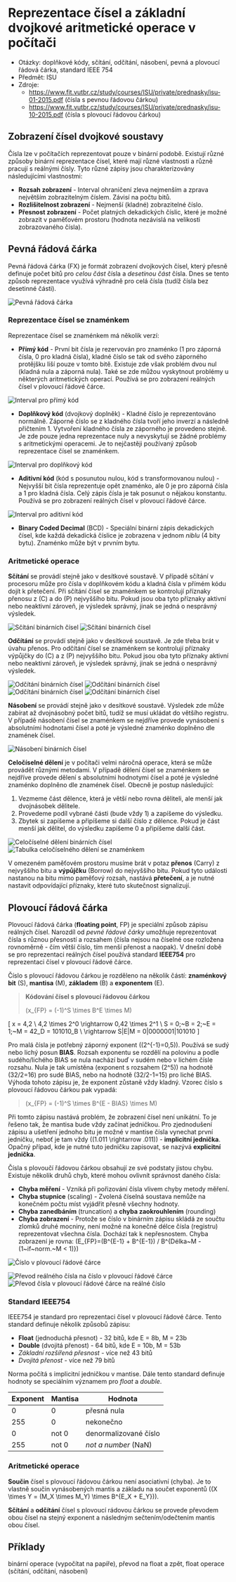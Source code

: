 # Reprezentace čísel a základní dvojkové aritmetické operace v počítači
- Otázky: doplňkové kódy, sčítání, odčítání, násobení, pevná a plovoucí řádová čárka, standard IEEE 754
- Předmět: ISU
- Zdroje:
    - https://www.fit.vutbr.cz/study/courses/ISU/private/prednasky/isu-01-2015.pdf (čísla s pevnou řádovou čárkou)
    - https://www.fit.vutbr.cz/study/courses/ISU/private/prednasky/isu-10-2015.pdf (čísla s plovoucí řádovou čárkou)

## Zobrazení čísel dvojkové soustavy
Čísla lze v počítačích reprezentovat pouze v binární podobě. Existují různé způsoby binární reprezentace čísel, které mají různé vlastnosti a různě pracují s reálnými čísly. Tyto různé zápisy jsou charakterizovány následujícími vlastnostmi:
- __Rozsah zobrazení__ - Interval ohraničení zleva nejmenším a zprava největším zobrazitelným číslem. Závisí na počtu bitů.
- __Rozlišitelnost zobrazení__ - Nejmenší (kladné) zobrazitelné číslo.
- __Přesnost zobrazení__ - Počet platných dekadických číslic, které je možné zobrazit v paměťovém prostoru (hodnota nezávislá na velikosti zobrazovaného čísla).

## Pevná řádová čárka
Pevná řádová čárka (FX) je formát zobrazení dvojkových čísel, který přesně definuje počet bitů pro _celou část_ čísla a _desetinou část_ čísla. Dnes se tento způsob reprezentace využívá výhradně pro celá čísla (tudíž čísla bez desetinné části).

![Pevná řádová čárka](/Images/09/pevna_radova_carka.png)

### Reprezentace čísel se znaménkem
Reprezentace čísel se znaménkem má několik verzí:
- __Přímý kód__ - První bit čísla je rezervován pro znaménko (1 pro záporná čísla, 0 pro kladná čísla), kladné číslo se tak od svého záporného protějšku liší pouze v tomto bitě. Existuje zde však problém dvou nul (kladná nula a záporná nula). Také se zde můžou vyskytnout problémy u některých aritmetických operací. Používá se pro zobrazení reálných čísel v plovoucí řádové čárce.

![Interval pro přímý kód](/Images/09/interval_primy_kod.png)

- __Doplňkový kód__ (dvojkový doplněk) - Kladné číslo je reprezentováno normálně. Záporné číslo se z kladného čísla tvoří jeho inverzí a následně přičtením 1. Vytvoření kladného čísla ze záporného je provedeno stejně. Je zde pouze jedna reprezentace nuly a nevyskytují se žádné problémy s aritmetickými operacemi. Je to nejčastěji používaný způsob reprezentace čísel se znaménkem.

![Interval pro doplňkový kód](/Images/09/interval_doplnkovy_kod.png)

- __Aditivní kód__ (kód s posunutou nulou, kód s transformovanou nulou) - Nejvyšší bit čísla reprezentuje opět znaménko, ale 0 je pro záporná čísla a 1 pro kladná čísla. Celý zápis čísla je tak posunut o nějakou konstantu. Používá se pro zobrazení reálných čísel v plovoucí řádové čárce.

![Interval pro aditivní kód](/Images/09/interval_transformovany_kod.png)

- __Binary Coded Decimal__ (BCD) - Speciální binární zápis dekadických čísel, kde každá dekadická číslice je zobrazena v jednom _niblu_ (4 bity bytu). Znaménko může být v prvním bytu.




### Aritmetické operace
__Sčítání__ se provádí stejně jako v desítkové soustavě. V případě sčítání v procesoru může pro čísla v doplňkovém kódu a kladná čísla v přímém kódu dojít k přetečení. Při sčítání čísel se znaménkem se kontrolují příznaky přenosu z (C) a do (P) nejvyššího bitu. Pokud jsou oba tyto příznaky aktivní nebo neaktivní zároveň, je výsledek správný, jinak se jedná o nesprávný výsledek.

![Sčítání binárních čísel](/Images/09/scitani.png)
![Sčítání binárních čísel](/Images/09/scitani2.png)

__Odčítání__ se provádí stejně jako v desítkové soustavě. Je zde třeba brát v úvahu přenos. Pro odčítání čísel se znaménkem se kontrolují příznaky výpůjčky do (C) a z (P) nejvyššího bitu. Pokud jsou oba tyto příznaky aktivní nebo neaktivní zároveň, je výsledek správný, jinak se jedná o nesprávný výsledek.

![Odčítání binárních čísel](/Images/09/odcitani.png)
![Odčítání binárních čísel](/Images/09/odcitani2.png)
![Odčítání binárních čísel](/Images/09/odcitani3.png)
![Odčítání binárních čísel](/Images/09/odcitani_priklad.png)

__Násobení__ se provádí stejně jako v desítkové soustavě. Výsledek zde může zabírat až dvojnásobný počet bitů, tudíž se musí ukládat do většího registru. V případě násobení čísel se znaménkem se nejdříve provede vynásobení s absolutními hodnotami čísel a poté je výsledné znaménko doplněno dle znamének čísel.

![Násobení binárních čísel](/Images/09/nasobeni.png)

__Celočíselné dělení__ je v počítači velmi náročná operace, která se může provádět různými metodami. V případě dělení čísel se znaménkem se nejdříve provede dělení s absolutními hodnotymi čísel a poté je výsledné znaménko doplněno dle znamének čísel. Obecně je postup následující:
1. Vezmeme část dělence, která je větší nebo rovna děliteli, ale menší jak dvojnásobek dělitele.
2. Provedeme podíl vybrané části (bude vždy 1) a zapíšeme do výsledku.
3. Zbytek si zapíšeme a připíšeme si další číslo z dělence. Pokud je část menší jak dělitel, do výsledku zapíšeme 0 a připíšeme další část.

![Celočíselné dělení binárních čísel](/Images/09/deleni.png)
![Tabulka celočíselného dělení se znaménkem](/Images/09/deleni_tabulka.png)

V omezeném paměťovém prostoru musíme brát v potaz __přenos__ (Carry) z nejvyššího bitu a __výpůjčku__ (Borrow) do nejvyššího bitu. Pokud tyto události nastanou na bitu mimo paměťový rozsah, nastává __přetečení__, a je nutné nastavit odpovídající příznaky, které tuto skutečnost signalizují.

## Plovoucí řádová čárka
Plovoucí řádová čárka (__floating point__, FP) je speciální způsob zápisu reálných čísel. Narozdíl od _pevné řádové čárky_ umožňuje reprezentovat čísla s různou přesností a rozsahem (čísla nejsou na číselné ose rozložena rovnoměrně - čím větší číslo, tím menší přenost a naopak). V dnešní době se pro reprezentaci reálných čísel používá standard __IEEE754__ pro reprezentaci čísel v plovoucí řádové čárce.

Číslo s plovoucí řádovou čárkou je rozděleno na několik částí: __znaménkový bit__ (S), __mantisa__ (M), __základem__ (B) a __exponentem__ (E).

> __Kódování čísel s plovoucí řádovou čárkou__
>
> \(x_{FP} = (-1)^S \times B^E \times M\)

\[
x = 4,2 \\
4,2 \times 2^0 \rightarrow 0,42 \times 2^1 \\
S = 0;~B = 2;~E = 1;~M = 42_D = 101010_B \\
\rightarrow S|E|M = 0|0000001|101010
\]

Pro malá čísla je potřebný záporný exponent (\(2^{-1}=0,5\)). Používá se sudý nebo lichý posun __BIAS__. Rozsah exponentu se rozdělí na polovinu a podle sudého/lichého BIAS se nula nachází buď v sudém nebo v lichém čísle rozsahu. Nula je tak umístěna (exponent s rozsahem \(2^5\)) na hodnotě \(32/2=16\) pro sudé BIAS, nebo na hodnotě \(32/2-1=15\) pro liché BIAS. Výhoda tohoto zápisu je, že exponent zůstaně vždy kladný. Vzorec číslo s plovoucí řádovou čárkou pak vypadá:

> \(x_{FP} = (-1)^S \times B^{E - BIAS} \times M\)

Při tomto zápisu nastává problém, že zobrazení čísel není unikátní. To je řešeno tak, že mantisa bude vždy začínat jedničkou. Pro zjednodušení zápisu a ušetření jednoho bitu je možné v mantise čísla vynechat první jedničku, neboť je tam vždy (\(1.011 \rightarrow .011\)) - __implicitní jednička__. Opačný případ, kde je nutné tuto jedničku zapisovat, se nazývá __explicitní jednička__.

Čísla s plovoučí řádovou čárkou obsahují ze své podstaty jistou chybu. Existuje několik druhů chyb, které mohou ovlivnít správnost daného čísla:
- __Chyba měření__ - Vzniká při pořizování čísla vlivem chyby metody měření.
- __Chyba stupnice__ (scaling) - Zvolená číselná soustava nemůže na konečném počtu míst vyjádřit přesně všechny hodnoty.
- __Chyba zanedbáním__ (truncation) a __chyba zaokrouhlením__ (rounding)
- __Chyba zobrazení__ - Protože se číslo v binárním zápisu skládá ze součtu zlomků druhé mocniny, není možné na konečné délce čísla (registru) reprezentovat všechna čísla. Dochází tak k nepřesnostem. Chyba zobrazení je rovna: \(E_{FP}=(B^{E-1} + B^{E-1}) / B^{Délka~M - (1~if~norm.~M < 1)}\)

![Číslo v plovoucí řádové čárce](/Images/09/floating_point.png)

![Převod reálného čísla na číslo v plovoucí řádové čárce](./Images/09/prevod_real_float.png)
![Převod čísla v plovoucí řádové čárce na reálné číslo](./Images/09/prevod_float_real.png)

### Standard IEEE754
IEEE754 je standard pro reprezentaci čísel v plovoucí řádové čárce. Tento standard definuje několik způsobů zápisu:
- __Float__ (jednoduchá přesnot) - 32 bitů, kde E = 8b, M = 23b
- __Double__ (dvojitá přenost) - 64 bitů, kde E = 10b, M = 53b
- _Základní rozšířená přesnost_ - více než 43 bitů
- _Dvojitá přenost_ - více než 79 bitů

Norma počítá s implicitní jedničkou v mantise. Dále tento standard definuje hodnoty se speciálním významem pro _float_ a _double_.

|Exponent|Mantisa|Hodnota|
|-|-|-|
|0|0|přesná nula|
|255|0|nekonečno|
|0|not 0|denormalizované číslo|
|255|not 0|_not a number_ (NaN)|

### Aritmetické operace
__Součin__ čísel s plovoucí řádovou čárkou není asociativní (chyba). Je to vlastně součin vynásobených mantis a základu na součet exponentů (\(X \times Y = (M_X \times M_Y) \times B^{E_X + E_Y}\)).

__Sčítání__ a __odčítání__ čísel s plovoucí rádovou čárkou se provede převodem obou čísel na stejný exponent a následným sečtením/odečtením mantis obou čísel.

## Příklady
binární operace (vypočítat na papíře), převod na float a zpět, float operace (sčítání, odčítání, násobení)